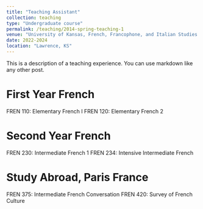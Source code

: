 ```yaml
---
title: "Teaching Assistant"
collection: teaching
type: "Undergraduate course"
permalink: /teaching/2014-spring-teaching-1
venue: "University of Kansas, French, Francophone, and Italian Studies (FFIT)"
date: 2022-2024
location: "Lawrence, KS"
---
```


This is a description of a teaching experience. You can use markdown like any other post.

First Year French 
======
FREN 110: Elementary French I
FREN 120: Elementary French 2

Second Year French
======
FREN 230: Intermediate French 1
FREN 234: Intensive Intermediate French

Study Abroad, Paris France
======

FREN 375: Intermediate French Conversation
FREN 420: Survey of French Culture

